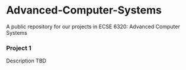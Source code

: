 # Advanced-Computer-Systems
A public repository for our projects in ECSE 6320: Advanced Computer Systems

### Project 1
Description TBD
